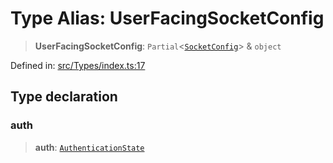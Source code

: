 # Type Alias: UserFacingSocketConfig

> **UserFacingSocketConfig**: `Partial`\<[`SocketConfig`](SocketConfig.md)\> & `object`

Defined in: [src/Types/index.ts:17](https://github.com/Fokusdotid/bail/blob/c270ba4454f95d50cec87a9d90b03360fac7058e/src/Types/index.ts#L17)

## Type declaration

### auth

> **auth**: [`AuthenticationState`](AuthenticationState.md)
